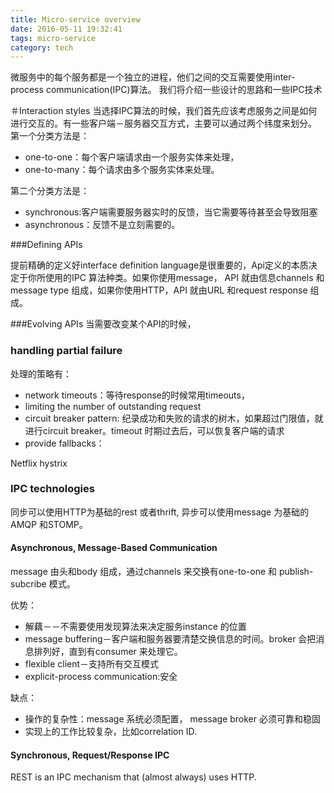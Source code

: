 ```yaml
---
title: Micro-service overview
date: 2016-05-11 19:32:41
tags: micro-service
category: tech
---
```


微服务中的每个服务都是一个独立的进程，他们之间的交互需要使用inter-process communication(IPC)算法。
我们将介绍一些设计的思路和一些IPC技术

＃Interaction styles
当选择IPC算法的时候，我们首先应该考虑服务之间是如何进行交互的。有一些客户端－服务器交互方式，主要可以通过两个纬度来划分。
第一个分类方法是：

* one-to-one：每个客户端请求由一个服务实体来处理， 
* one-to-many：每个请求由多个服务实体来处理。

第二个分类方法是：

* synchronous:客户端需要服务器实时的反馈，当它需要等待甚至会导致阻塞
* asynchronous：反馈不是立刻需要的。

###Defining APIs

提前精确的定义好interface definition language是很重要的，Api定义的本质决定于你所使用的IPC 算法种类。如果你使用message， API 就由信息channels 和message type 组成，如果你使用HTTP，API 就由URL 和request response 组成。

###Evolving APIs
当需要改变某个API的时候，

### handling partial failure

处理的策略有：

* network timeouts：等待response的时候常用timeouts，
* limiting the number of outstanding request
* circuit breaker pattern: 纪录成功和失败的请求的树木，如果超过门限值，就进行circuit breaker。timeout 时期过去后，可以恢复客户端的请求
* provide fallbacks：

Netflix hystrix

### IPC technologies

同步可以使用HTTP为基础的rest 或者thrift, 异步可以使用message 为基础的 AMQP 和STOMP。

#### Asynchronous, Message-Based Communication

message 由头和body 组成，通过channels 来交换有one-to-one 和 publish-subcribe 模式。

优势：

* 解藕－－不需要使用发现算法来决定服务instance 的位置
* message buffering－客户端和服务器要清楚交换信息的时间。broker 会把消息排列好，直到有consumer 来处理它。
* flexible client－支持所有交互模式
* explicit-process communication:安全

缺点：

* 操作的复杂性：message 系统必须配置， message broker 必须可靠和稳固
* 实现上的工作比较复杂，比如correlation ID.

#### Synchronous, Request/Response IPC

REST is an IPC mechanism that (almost always) uses HTTP.



